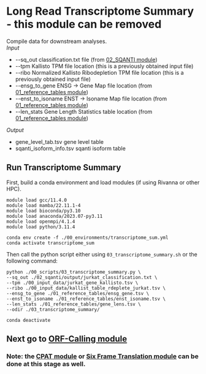 # Long Read Transcriptome Summary - this module can be removed <br />
Compile data for downstream analyses. <br />
_Input_
- --sq_out	classification.txt file (from [02_SQANTI module](https://github.com/efwatts/LRP_Troubleshooting/tree/main/02_SQANTI))
- --tpm	Kallisto TPM file location	(this is a previously obtained input file)
- --ribo	Normalized Kallisto Ribodepletion TPM file location	 (this is a previously obtained input file)
- --ensg_to_gene	ENSG -> Gene Map file location (from [01_reference_tables module](https://github.com/efwatts/LRP_Troubleshooting/tree/main/01_reference_tables))
- --enst_to_isoname	ENST -> Isoname Map file location	(from [01_reference_tables module](https://github.com/efwatts/LRP_Troubleshooting/tree/main/01_reference_tables))
- --len_stats	Gene Length Statistics table location (from [01_reference_tables module](https://github.com/efwatts/LRP_Troubleshooting/tree/main/01_reference_tables))

_Output_
- gene_level_tab.tsv	gene level table	
- sqanti_isoform_info.tsv	sqanti isoform table


## Run Transcriptome Summary
First, build a conda environment and load modules (if using Rivanna or other HPC). <br />
```
module load gcc/11.4.0
module load mamba/22.11.1-4
module load bioconda/py3.10
module load anaconda/2023.07-py3.11
module load openmpi/4.1.4
module load python/3.11.4

conda env create -f ./00_environments/transcriptome_sum.yml
conda activate transcriptome_sum
```
Then call the python script either using `03_transcriptome_summary.sh` or the following command: <br />
```
python ./00_scripts/03_transcriptome_summary.py \
--sq_out ./02_sqanti/output/jurkat_classification.txt \
--tpm ./00_input_data/jurkat_gene_kallisto.tsv \
--ribo ./00_input_data/kallist_table_rdeplete_jurkat.tsv \
--ensg_to_gene ./01_reference_tables/ensg_gene.tsv \
--enst_to_isoname ./01_reference_tables/enst_isoname.tsv \
--len_stats ./01_reference_tables/gene_lens.tsv \
--odir ./03_transcriptome_summary/

conda deactivate
```
## Next go to [ORF-Calling module](https://github.com/efwatts/LRP_Troubleshooting/tree/main/04_orf-calling)
### Note: the [CPAT module](https://github.com/efwatts/LRP_Troubleshooting/tree/main/03_CPAT) or [Six Frame Translation module](https://github.com/efwatts/LRP_Troubleshooting/tree/main/03_six_frame_translation) can be done at this stage as well. 

